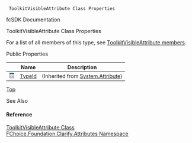 ﻿     ToolkitVisibleAttribute Class Properties                                                   

fcSDK Documentation

ToolkitVisibleAttribute Class Properties

For a list of all members of this type, see [ToolkitVisibleAttribute members](fcSDK~FChoice.Foundation.Clarify.Attributes.ToolkitVisibleAttribute_members.md).

Public Properties

|   | Name | Description |
| --- | --- | --- |
| ![Public Property](dotnetimages/publicProperty.png) | [TypeId](#) | (Inherited from [System.Attribute](#)) |

[Top](#top)

See Also

#### Reference

[ToolkitVisibleAttribute Class](fcSDK~FChoice.Foundation.Clarify.Attributes.ToolkitVisibleAttribute.md)  
[FChoice.Foundation.Clarify.Attributes Namespace](fcSDK~FChoice.Foundation.Clarify.Attributes_namespace.md)